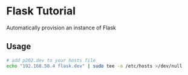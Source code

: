 Flask Tutorial
========================

Automatically provision an instance of Flask

## Usage

```bash
# add p202.dev to your hosts file
echo "192.168.50.4 flask.dev" | sudo tee -a /etc/hosts >/dev/null
```
